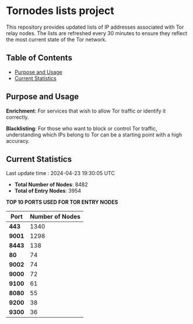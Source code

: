 # Tornodes lists project

This repository provides updated lists of IP addresses associated with Tor relay nodes. The lists are refreshed every 30 minutes to ensure they reflect the most current state of the Tor network.

## Table of Contents

- [Purpose and Usage](#purpose-and-usage)
- [Current Statistics](#current-statistics)


## Purpose and Usage

**Enrichment**: For services that wish to allow Tor traffic or identify it correctly.

**Blacklisting**: For those who want to block or control Tor traffic, understanding which IPs belong to Tor can be a starting point with a high accuracy.

## Current Statistics

Last update time : 2024-04-23 19:30:05 UTC

- **Total Number of Nodes**: 8482
- **Total of Entry Nodes**: 3954

**TOP 10 PORTS USED FOR TOR ENTRY NODES**

| **Port** | **Number of Nodes** |
|------|-----------------|
| **443**   | 1340  |
| **9001**   | 1298  |
| **8443**   | 138  |
| **80**   | 74  |
| **9002**   | 74  |
| **9000**   | 72  |
| **9100**   | 61  |
| **8080**   | 55  |
| **9200**   | 38  |
| **9300**   | 36  |

